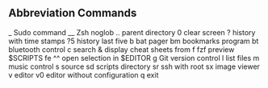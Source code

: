 ## Abbreviation Commands

_             Sudo command
__            Zsh noglob
..            parent directory
0             clear screen
?             history with time stamps
?5            history last five
b             bat pager
bm            bookmarks program
bt            bluetooth control
c             search & display cheat sheets from
f             fzf preview $SCRIPTS
fe            ^^ open selection in $EDITOR
g             Git version control
l             list files
m             music control
s             source
sd            scripts directory
sr            ssh with root
sx            image viewer
v             editor
v0            editor without configuration
q             exit
